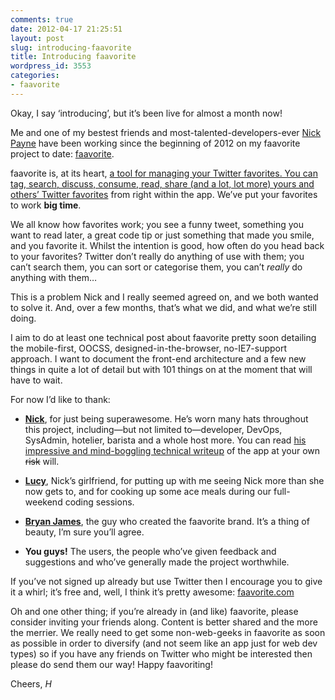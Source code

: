 ```yaml
---
comments: true
date: 2012-04-17 21:25:51
layout: post
slug: introducing-faavorite
title: Introducing faavorite
wordpress_id: 3553
categories:
- faavorite
---
```


Okay, I say ‘introducing’, but it’s been live for almost a month now!





Me and one of my bestest friends and most-talented-developers-ever [Nick Payne](http://twitter.com/makeusabrew) have been working since the beginning of 2012 on my faavorite project to date: [faavorite](http://faavorite.com).





faavorite is, at its heart, [a tool for managing your Twitter favorites. You can tag, search, discuss, consume, read, share (and a lot, lot more) yours and others’ Twitter favorites](http://faavorite.com) from right within the app. We’ve put your favorites to work **big time**.







We all know how favorites work; you see a funny tweet, something you want to read later, a great code tip or just something that made you smile, and you favorite it. Whilst the intention is good, how often do you head back to your favorites? Twitter don’t really do anything of use with them; you can’t search them, you can sort or categorise them, you can’t _really_ do anything with them…





This is a problem Nick and I really seemed agreed on, and we both wanted to solve it. And, over a few months, that’s what we did, and what we’re still doing.





I aim to do at least one technical post about faavorite pretty soon detailing the mobile-first, OOCSS, designed-in-the-browser, no-IE7-support approach. I want to document the front-end architecture and a few new things in quite a lot of detail but with 101 things on at the moment that will have to wait.





For now I’d like to thank:







  * **[Nick](http://twitter.com/makeusabrew)**, for just being superawesome. He’s worn many hats throughout this project, including—but not limited to—developer, DevOps, SysAdmin, hotelier, barista and a whole host more. You can read [his impressive and mind-boggling technical writeup](http://paynedigital.com/2012/04/faavorite-tech-stack) of the app at your own <del>risk</del> will.


  * **[Lucy](http://twitter.com/lucybest)**, Nick’s girlfriend, for putting up with me seeing Nick more than she now gets to, and for cooking up some ace meals during our full-weekend coding sessions.


  * **[Bryan James](http://twitter.com/WengersToyBus)**, the guy who created the faavorite brand. It’s a thing of beauty, I’m sure you’ll agree.


  * **You guys!** The users, the people who’ve given feedback and suggestions and who’ve generally made the project worthwhile.





If you’ve not signed up already but use Twitter then I encourage you to give it a whirl; it’s free and, well, I think it’s pretty awesome: [faavorite.com](http://faavorite.com)



Oh and one other thing; if you’re already in (and like) faavorite, please consider inviting your friends along. Content is better shared and the more the merrier. We really need to get some non-web-geeks in faavorite as soon as possible in order to diversify (and not seem like an app just for web dev types) so if you have any friends on Twitter who might be interested then please do send them our way! Happy faavoriting!



Cheers,
_H_

